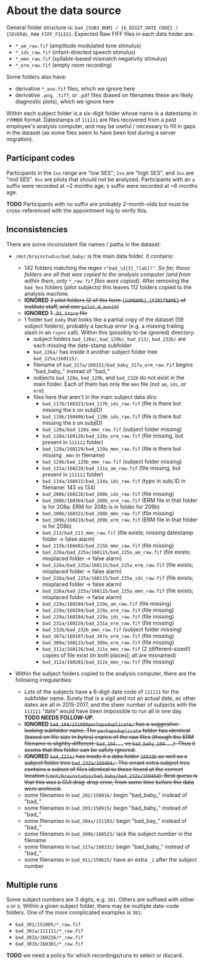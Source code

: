 # About the data source

General folder structure is: `bad_{SUBJ_NUM} / {6_DIGIT_DATE_CODE} / {SEVERAL_RAW_FIFF_FILES}`.
Expected Raw FIFF files in each data folder are:

- `*_am_raw.fif` (amplitude modulated tone stimulus)
- `*_ids_raw.fif` (infant-directed speech stimulus)
- `*_mmn_raw.fif` (syllable-based mismatch negativity stimulus)
- `*_erm_raw.fif` (empty room recording)

Some folders also have:

- derivative `*_ave.fif` files, which we ignore here
- derivative `.png`, `.tiff`, or `.pdf` files (based on filenames these are likely
  diagnostic plots), which we ignore here

Within each subject folder is a six-digit folder whose name is a datestamp in `YYMMDD` format.
Datestamps of `111111` are files recovered from a past employee's analysis computer,
and may be useful / necessary to fill in gaps in the dataset (as some files seem to have been lost during a server migration).

## Participant codes

Participants in the `1xx` range are "low SES"; `2xx` are "high SES", and `3xx` are "mid SES".
`9xx` are pilots that should not be analyzed.
Participants with an `a` suffix were recorded at ~2 months age; `b` suffix were recorded at ~6 months age.

**TODO** Participants with no suffix are probably 2-month-olds but must be cross-referenced with the appointment log to verify this.

## Inconsistencies

There are some inconsistent file names / paths in the dataset:

- `/mnt/brainstudio/bad_baby/` is the main data folder. It contains:
    - 142 folders matching the regex `r"bad_\d{3}_?[ab]?"`.
      *So far, those folders are all that was copied to the analysis computer
      (and from within them, only `*_raw.fif` files were copied).*
      After removing the `bad_9xx` folders (pilot subjects) this leaves 112 folders copied to the analysis machine.
    - **IGNORED** ~~3 pilot folders (2 of the form `{SURNAME}_{FIRSTNAME}` of institute staff, and
      one `pilot_6_month`)~~
    - **IGNORED** ~~1 `.DS_Store` file~~
    - 1 folder `bad_baby` that looks like a partial copy of the dataset (59 subject
      folders), probably a backup error (e.g. a missing trailing slash in an `rsync`
      call). Within this (possibly to-be ignored) directory:
        - subject folders `bad_120a/`, `bad_129b/`, `bad_213/`, `bad_232b/` are each missing the date-stamp subfolder
        - `bad_226a/` has inside it another subject folder tree `bad_225a/160115/`.
        - filename of `bad_317a/160331/bad_baby_317a_erm_raw.fif` begins "bad_baby_" instead of "bad_"
        - subjects `bad_120a`, `bad_129b`, and `bad_232b` do not exist in the main folder.
          Each of them has only the `mmn` file (not `am`, `ids`, or `erm`).
        - files here that aren't in the main subject data dirs:
            - `bad_117b/160323/bad_117b_ids_raw.fif` (file is there but missing the `b` on subjID)
            - `bad_119b/160406/bad_119b_ids_raw.fif` (file is there but missing the `b` on subjID)
            - `bad_120a/bad_120a_mmn_raw.fif` (subject folder missing)
            - `bad_128a/160126/bad_128a_erm_raw.fif` (file missing, but present in `111111` folder)
            - `bad_129a/160129/bad_129a_mmn_raw.fif` (file is there but missing `_mmn` in filename)
            - `bad_129b/bad_129b_mmn_raw.fif` (subject folder missing)
            - `bad_131a/160226/bad_131a_am_raw.fif` (file missing, but present in `111111` folder)
            - `bad_134a/160415/bad_134a_ids_raw.fif` (typo in subj ID in filename: 143 vs 134)
            - `bad_208b/160226/bad_208b_ids_raw.fif` (file missing)
            - `bad_208b/160304/bad_208b_erm_raw.fif` (ERM file in that folder is for 208a; ERM for 208b is in folder for 209b)
            - `bad_208b/160321/bad_208b_mmn_raw.fif` (file missing)
            - `bad_209b/160219/bad_209b_erm_raw.fif` (ERM file in that folder is for 208b)
            - `bad_213/bad_213_mmn_raw.fif` (file exists; missing datestamp folder → false alarm)
            - `bad_215b/160402/bad_215b_mmn_raw.fif` (file missing)
            - `bad_226a/bad_225a/160115/bad_225a_am_raw.fif` (file exists; misplaced folder → false alarm)
            - `bad_226a/bad_225a/160115/bad_225a_erm_raw.fif` (file exists; misplaced folder → false alarm)
            - `bad_226a/bad_225a/160115/bad_225a_ids_raw.fif` (file exists; misplaced folder → false alarm)
            - `bad_226a/bad_225a/160115/bad_225a_mmn_raw.fif` (file exists; misplaced folder → false alarm)
            - `bad_229a/160204/bad_229a_am_raw.fif` (file missing)
            - `bad_229a/160204/bad_229a_erm_raw.fif` (file missing)
            - `bad_229a/160204/bad_229a_ids_raw.fif` (file missing)
            - `bad_231a/160226/bad_231a_erm_raw.fif` (file missing)
            - `bad_232b/bad_232b_mmn_raw.fif` (subject folder missing)
            - `bad_307a/160107/bad_307a_erm_raw.fif` (file missing)
            - `bad_309a/160115/bad_309a_erm_raw.fif` (file missing)
            - `bad_311a/160126/bad_311a_mmn_raw.fif` (2 (different-sized!) copies of file exist (in both places); all are misnamed)
            - `bad_312a/160201/bad_312a_mmn_raw.fif` (file missing)

- Within the subject folders copied to the analysis computer, there are the following
  irregularities:
    - *Lots* of the subjects have a 6-digit date code of `111111` for the subfolder name.
      Surely that is a sigil and not an actual date, as other dates are all in
      2015-2017, and the sheer number of subjects with the `111111` "date" would have
      been impossible to run all in one day. **TODO NEEDS FOLLOW-UP.**
    - **IGNORED** ~~`bad_104/151009perhapsduplicate/` has a suggestive-looking subfolder name. The
      `perhapsduplicate` folder has identical (based on file size in bytes) copies of
      the raw files (though the ERM filename is slightly different: `bad_104...` vs
      `bad_baby_104...`). Thus it seems that this folder can be safely ignored.~~
    - **IGNORED** ~~`bad_222a/` has inside it a data folder `160106` as well as a subject folder tree
      `bad_232a/160404/`. The errant extra subject tree contains a subset of files
      identical to those found at the correct location
      (`/mnt/brainstudio/bad_baby/bad_232a/160404`). Best guess is that this was a GUI
      drag-drop error, from some time before the data were archived.~~
    - some filenames in `bad_202/150916/` begin "bad_baby_" instead of "bad_"
    - some filenames in `bad_203/150915/` begin "bad_baby_" instead of "bad_"
    - some filenames in `bad_304a/151103/` begin "bad_bay_" instead of "bad_"
    - some filenames in `bad_309b/160523/` lack the subject number in the filename
    - some filenames in `bad_317a/160331/` begin "bad_baby_" instead of "bad_"
    - some filenames in `bad_911/150625/` have an extra `_1` after the subject number

## Multiple runs

Some subject numbers are 3 digits, e.g. `301`. Others are suffixed with either `a` or `b`.
Within a given subject folder, there may be multiple date-code folders. One of the more
complicated examples is `301`:

- `bad_301/151005/*_raw.fif`
- `bad_301a/111111/*_raw.fif`
- `bad_301b/160216/*_raw.fif`
- `bad_301b/160301/*_raw.fif`

**TODO** we need a policy for which recordings/runs to select or discard.
